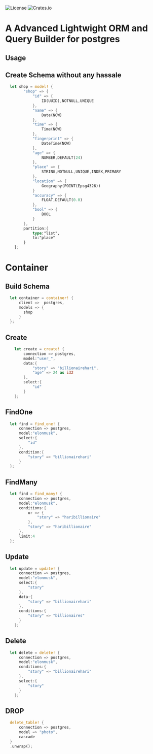 ![License](https://img.shields.io/badge/license-MIT-blue.svg)
![Crates.io](https://img.shields.io/crates/v/http-scrap)

# A Advanced Lightwight ORM and Query Builder for postgres

## Usage

## Create Schema without any hassale

```rust
  let shop = model! {
        "shop" => {
            "id" => {
                ID(UUID),NOTNULL,UNIQUE
            },
            "name" => {
                Date(NOW)
            },
            "time" => {
                Time(NOW)
            },
            "fingerprint" => {
                DateTime(NOW)
            },
            "age" => {
                NUMBER,DEFAULT(24)
            },
            "place" => {
                STRING,NOTNULL,UNIQUE,INDEX,PRIMARY
            },
            "location" => {
                Geography(POINT(Epsg4326))
            }
            "accuracy" => {
                FLOAT,DEFAULT(0.0)
            },
            "bool" => {
                BOOL
            }
        },
        partition:{
            type:"list",
            to:"place"
        }
    };
```

# Container

## Build Schema

```rust
  let container = container! {
      client =>  postgres,
      models => {
        shop
      }
  };
```

## Create

```rust
    let create = create! {
        connection => postgres,
        model:"user_",
        data:{
            "story" => "billionairehari",
            "age" => 24 as i32
        },
        select:{
            "id"
        }
    };
```

## FindOne

```rust
  let find = find_one! {
      connection => postgres,
      model:"elonmusk",
      select:{
          "id"
      },
      condition:{
          "story" => "billionairehari"
      }
  };
```

## FindMany

```rust
  let find = find_many! {
      connection => postgres,
      model:"elonmusk",
      conditions:{
          or => {
              "story" => "haribillionaire"
          },
          "story" => "haribillionaire"
      },
      limit:4
  };
```

## Update

```rust
  let update = update! {
      connection => postgres,
      model:"elonmusk",
      select:{
          "story"
      },
      data:{
          "story" => "billionairehari"
      },
      conditions:{
          "story" => "billionaires"
      }
    };
```

## Delete

```rust
  let delete = delete! {
      connection => postgres,
      model:"elonmusk",
      conditions:{
          "story" => "billionairehari"
      },
      select:{
          "story"
      }
    };
```

## DROP

```rust
  delete_table! {
      connection => postgres,
      model => "photo",
      cascade
  }
  .unwrap();
```
